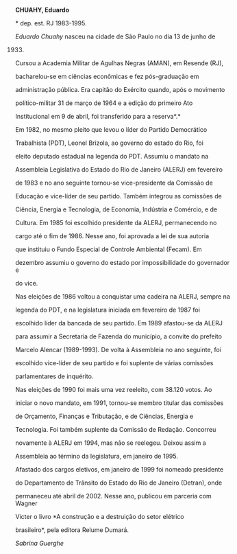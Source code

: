 **CHUAHY, Eduardo**



\* dep. est. RJ 1983-1995.



*Eduardo Chuahy* nasceu na cidade de São Paulo no dia 13 de junho de

1933.



Cursou a Academia Militar de Agulhas Negras (AMAN), em Resende (RJ),

bacharelou-se em ciências econômicas e fez pós-graduação em

administração pública. Era capitão do Exército quando, após o movimento

político-militar 31 de março de 1964 e a edição do primeiro Ato

Institucional em 9 de abril, foi transferido para a reserva*.*



Em 1982, no mesmo pleito que levou o líder do Partido Democrático

Trabalhista (PDT), Leonel Brizola, ao governo do estado do Rio, foi

eleito deputado estadual na legenda do PDT. Assumiu o mandato na

Assembleia Legislativa do Estado do Rio de Janeiro (ALERJ) em fevereiro

de 1983 e no ano seguinte tornou-se vice-presidente da Comissão de

Educação e vice-líder de seu partido. Também integrou as comissões de

Ciência, Energia e Tecnologia, de Economia, Indústria e Comércio, e de

Cultura. Em 1985 foi escolhido presidente da ALERJ, permanecendo no

cargo até o fim de 1986. Nesse ano, foi aprovada a lei de sua autoria

que instituiu o Fundo Especial de Controle Ambiental (Fecam). Em

dezembro assumiu o governo do estado por impossibilidade do governador e

do vice.



Nas eleições de 1986 voltou a conquistar uma cadeira na ALERJ, sempre na

legenda do PDT, e na legislatura iniciada em fevereiro de 1987 foi

escolhido líder da bancada de seu partido. Em 1989 afastou-se da ALERJ

para assumir a Secretaria de Fazenda do município, a convite do prefeito

Marcelo Alencar (1989-1993). De volta à Assembleia no ano seguinte, foi

escolhido vice-líder de seu partido e foi suplente de várias comissões

parlamentares de inquérito.



Nas eleições de 1990 foi mais uma vez reeleito, com 38.120 votos. Ao

iniciar o novo mandato, em 1991, tornou-se membro titular das comissões

de Orçamento, Finanças e Tributação, e de Ciências, Energia e

Tecnologia. Foi também suplente da Comissão de Redação. Concorreu

novamente à ALERJ em 1994, mas não se reelegeu. Deixou assim a

Assembleia ao término da legislatura, em janeiro de 1995.



Afastado dos cargos eletivos, em janeiro de 1999 foi nomeado presidente

do Departamento de Trânsito do Estado do Rio de Janeiro (Detran), onde

permaneceu até abril de 2002. Nesse ano, publicou em parceria com Wagner

Victer o livro *A construção e a destruição do setor elétrico

brasileiro*, pela editora Relume Dumará.



*Sabrina Guerghe*



